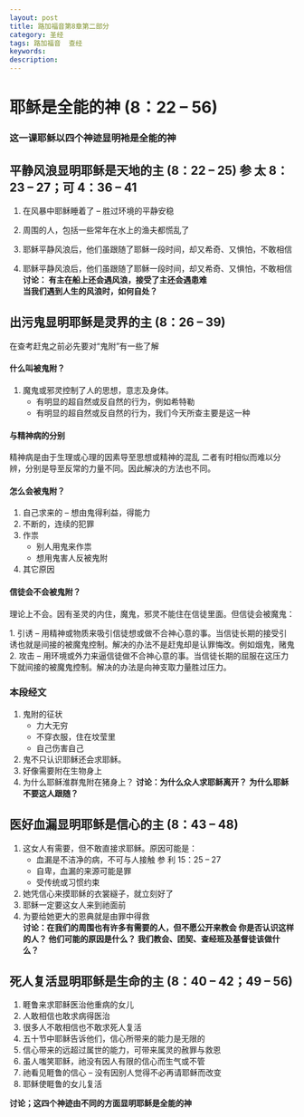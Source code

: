 ```yaml
---
layout: post
title: 路加福音第8章第二部分
category: 圣经
tags: 路加福音  查经
keywords: 
description: 
---
```

# 耶稣是全能的神 (8：22 – 56)      

###  这一课耶稣以四个神迹显明衪是全能的神     


## 平静风浪显明耶稣是天地的主 (8：22 – 25) 参 太 8：23 – 27；可 4：36 – 41
1. 在风暴中耶稣睡着了 – 胜过环境的平静安稳      

2. 周围的人，包括一些常年在水上的渔夫都慌乱了     
3. 耶稣平静风浪后，他们虽跟随了耶稣一段时间，却又希奇、又惧怕，不敢相信       
4. 耶稣平静风浪后，他们虽跟随了耶稣一段时间，却又希奇、又惧怕，不敢相信
**讨论：	有主在船上还会遇风浪，接受了主还会遇患难**      
   **当我们遇到人生的风浪时，如何自处？**


## 出污鬼显明耶稣是灵界的主 (8：26 – 39)     
在查考赶鬼之前必先要对“鬼附”有一些了解
#### 什么叫被鬼附？
1. 魔鬼或邪灵控制了人的思想，意志及身体。      
     - 有明显的超自然或反自然的行为，例如希特勒     
     - 有明显的超自然或反自然的行为，我们今天所查主要是这一种        

#### 与精神病的分别 
<p>精神病是由于生理或心理的因素导至思想或精神的混乱
二者有时相似而难以分辨，分别是导至反常的力量不同。因此解决的方法也不同。
</p>   


#### 怎么会被鬼附？
1. 自己求来的 – 想由鬼得利益，得能力
2. 不断的，连续的犯罪
3. 作祟      
    - 别人用鬼来作祟
    - 想用鬼害人反被鬼附
4. 其它原因   

#### 信徒会不会被鬼附？ 
<p>理论上不会。因有圣灵的内住，魔鬼，邪灵不能住在信徒里面。但信徒会被魔鬼：</p>     
1. 引诱 – 用精神或物质来吸引信徒想或做不合神心意的事。当信徒长期的接受引诱也就是间接的被魔鬼控制。解决的办法不是赶鬼却是认罪悔改。例如烟鬼，赌鬼     
2. 攻击 – 用环境或外力来逼信徒做不合神心意的事。当信徒长期的屈服在这压力下就间接的被魔鬼控制。解决的办法是向神支取力量胜过压力。


### 本段经文
1. 鬼附的征状     
    - 力大无穷
    - 不穿衣服，住在坟莹里
    - 自己伤害自己
2. 鬼不只认识耶稣还会求耶稣。
3. 好像需要附在生物身上
4. 为什么耶稣淮群鬼附在猪身上？
**讨论：为什么众人求耶稣离开？**
	      **为什么耶稣不要这人跟随？**     

## 医好血漏显明耶稣是信心的主 (8：43 – 48)
1. 这女人有需要，但不敢直接求耶稣。原因可能是：     
    - 血漏是不洁净的病，不可与人接触 参 利 15：25 – 27
    - 自卑，血漏的来源可能是罪  
    - 受传统或习惯约束
2. 她凭信心来摸耶稣的衣裳繸子，就立刻好了  
3. 耶稣一定要这女人来到祂面前
4. 为要给她更大的恩典就是由罪中得救    
**讨论：在我们的周围也有许多有需要的人，但不愿公开来教会
	   你是否认识这样的人？
	   他们可能的原因是什么？
	   我们教会、团契、查经班及基督徒该做什么？**    

## 死人复活显明耶稣是生命的主 (8：40 – 42；49 – 56)  
1.	睚鲁来求耶稣医治他重病的女儿
2.	人敢相信也敢求病得医治
3.	很多人不敢相信也不敢求死人复活
4.	五十节中耶稣告诉他们，信心所带来的能力是无限的
5.	信心带来的远超过属世的能力，可带来属灵的赦罪与救恩
6.	虽人嗤笑耶稣，祂没有因人有限的信心而生气或不管
7.	祂看见睚鲁的信心 – 没有因别人觉得不必再请耶稣而改变
8.	耶稣使睚鲁的女儿复活

**讨论；这四个神迹由不同的方面显明耶稣是全能的神**



